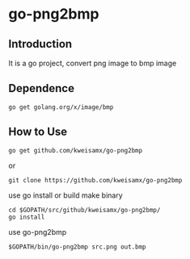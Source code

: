 # go-png2bmp

## Introduction
It is a go project, convert png image to bmp image

## Dependence

```
go get golang.org/x/image/bmp
```

## How to Use


```
go get github.com/kweisamx/go-png2bmp
```
or 
```
git clone https://github.com/kweisamx/go-png2bmp
```

use go install or build make binary


```
cd $GOPATH/src/github/kweisamx/go-png2bmp/
go install
```


use go-png2bmp

```
$GOPATH/bin/go-png2bmp src.png out.bmp
```
